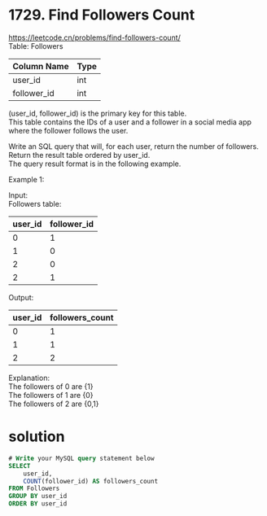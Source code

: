 # 1729. Find Followers Count
https://leetcode.cn/problems/find-followers-count/   
Table: Followers 

| Column Name | Type |
|-------------|------|
| user_id     | int  |
| follower_id | int  |

(user_id, follower_id) is the primary key for this table.  
This table contains the IDs of a user and a follower in a social media app where the follower follows the user.  
 
Write an SQL query that will, for each user, return the number of followers.   
Return the result table ordered by user_id.  
The query result format is in the following example.  
 
Example 1:   

Input:   
Followers table:  

| user_id | follower_id |
|-------------|------|
| 0       | 1           |
| 1       | 0           |
| 2       | 0           |
| 2       | 1           |

Output: 

| user_id | followers_count|
|-------------|------|
| 0       | 1              |
| 1       | 1              |
| 2       | 2              |

Explanation:   
The followers of 0 are {1}   
The followers of 1 are {0}  
The followers of 2 are {0,1}   

# solution
``` sql
# Write your MySQL query statement below
SELECT
    user_id,
    COUNT(follower_id) AS followers_count
FROM Followers
GROUP BY user_id
ORDER BY user_id
```
